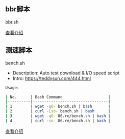 ## bbr脚本


bbr.sh

[查看介绍](https://github.com/quniu/tool/wiki/BBR%E4%BD%BF%E7%94%A8%E4%BB%8B%E7%BB%8D)


## 测速脚本

bench.sh

- Description: Auto test download & I/O speed script
- Intro: https://teddysun.com/444.html
```bash
Usage:

| No.      | Bash Command                    |
|----------|---------------------------------|
| 1        | wget -qO- bench.sh | bash       |
| 2        | curl -Lso- bench.sh | bash      |
| 3        | wget -qO- 86.re/bench.sh | bash |
| 4        | curl -so- 86.re/bench.sh | bash |
```

[查看介绍](https://github.com/quniu/tool/wiki/bench%E6%B5%8B%E8%AF%95%E8%84%9A%E6%9C%AC%E4%BB%8B%E7%BB%8D)



